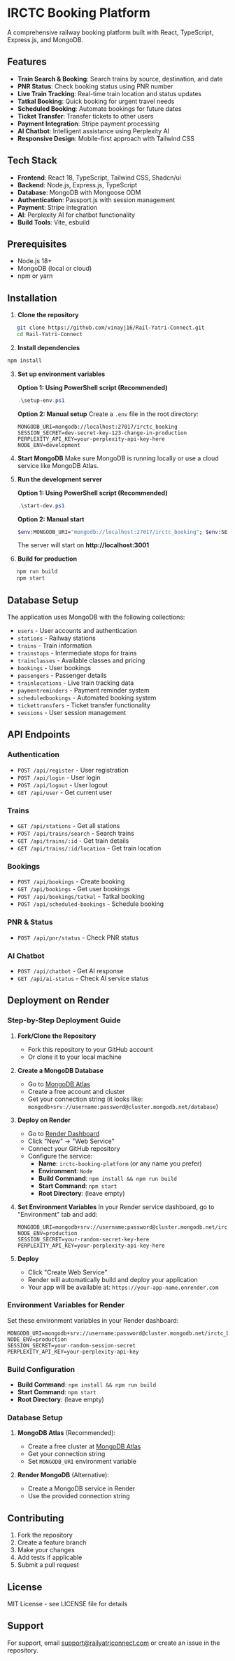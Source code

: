 # IRCTC Booking Platform

A comprehensive railway booking platform built with React, TypeScript, Express.js, and MongoDB.

## Features

- **Train Search & Booking**: Search trains by source, destination, and date
- **PNR Status**: Check booking status using PNR number
- **Live Train Tracking**: Real-time train location and status updates
- **Tatkal Booking**: Quick booking for urgent travel needs
- **Scheduled Booking**: Automate bookings for future dates
- **Ticket Transfer**: Transfer tickets to other users
- **Payment Integration**: Stripe payment processing
- **AI Chatbot**: Intelligent assistance using Perplexity AI
- **Responsive Design**: Mobile-first approach with Tailwind CSS

## Tech Stack

- **Frontend**: React 18, TypeScript, Tailwind CSS, Shadcn/ui
- **Backend**: Node.js, Express.js, TypeScript
- **Database**: MongoDB with Mongoose ODM
- **Authentication**: Passport.js with session management
- **Payment**: Stripe integration
- **AI**: Perplexity AI for chatbot functionality
- **Build Tools**: Vite, esbuild

## Prerequisites

- Node.js 18+ 
- MongoDB (local or cloud)
- npm or yarn

## Installation

1. **Clone the repository**
```bash
   git clone https://github.com/vinayj16/Rail-Yatri-Connect.git
   cd Rail-Yatri-Connect
```

2. **Install dependencies**
```bash
npm install
   ```

3. **Set up environment variables**
   
   **Option 1: Using PowerShell script (Recommended)**
   ```powershell
   .\setup-env.ps1
   ```
   
   **Option 2: Manual setup**
   Create a `.env` file in the root directory:
   ```env
   MONGODB_URI=mongodb://localhost:27017/irctc_booking
   SESSION_SECRET=dev-secret-key-123-change-in-production
   PERPLEXITY_API_KEY=your-perplexity-api-key-here
   NODE_ENV=development
   ```

4. **Start MongoDB**
   Make sure MongoDB is running locally or use a cloud service like MongoDB Atlas.

5. **Run the development server**

   **Option 1: Using PowerShell script (Recommended)**
   ```powershell
   .\start-dev.ps1
   ```

   **Option 2: Manual start**
   ```bash
   $env:MONGODB_URI="mongodb://localhost:27017/irctc_booking"; $env:SESSION_SECRET="dev-secret-key-123"; npm run dev
   ```

   The server will start on **http://localhost:3001**

6. **Build for production**
```bash
   npm run build
   npm start
   ```

## Database Setup

The application uses MongoDB with the following collections:
- `users` - User accounts and authentication
- `stations` - Railway stations
- `trains` - Train information
- `trainstops` - Intermediate stops for trains
- `trainclasses` - Available classes and pricing
- `bookings` - User bookings
- `passengers` - Passenger details
- `trainlocations` - Live train tracking data
- `paymentreminders` - Payment reminder system
- `scheduledbookings` - Automated booking system
- `tickettransfers` - Ticket transfer functionality
- `sessions` - User session management

## API Endpoints

### Authentication
- `POST /api/register` - User registration
- `POST /api/login` - User login
- `POST /api/logout` - User logout
- `GET /api/user` - Get current user

### Trains
- `GET /api/stations` - Get all stations
- `POST /api/trains/search` - Search trains
- `GET /api/trains/:id` - Get train details
- `GET /api/trains/:id/location` - Get train location

### Bookings
- `POST /api/bookings` - Create booking
- `GET /api/bookings` - Get user bookings
- `POST /api/bookings/tatkal` - Tatkal booking
- `POST /api/scheduled-bookings` - Schedule booking

### PNR & Status
- `POST /api/pnr/status` - Check PNR status

### AI Chatbot
- `POST /api/chatbot` - Get AI response
- `GET /api/ai-status` - Check AI service status

## Deployment on Render

### Step-by-Step Deployment Guide

1. **Fork/Clone the Repository**
   - Fork this repository to your GitHub account
   - Or clone it to your local machine

2. **Create a MongoDB Database**
   - Go to [MongoDB Atlas](https://www.mongodb.com/atlas)
   - Create a free account and cluster
   - Get your connection string (it looks like: `mongodb+srv://username:password@cluster.mongodb.net/database`)

3. **Deploy on Render**
   - Go to [Render Dashboard](https://dashboard.render.com)
   - Click "New" → "Web Service"
   - Connect your GitHub repository
   - Configure the service:
     - **Name**: `irctc-booking-platform` (or any name you prefer)
     - **Environment**: `Node`
     - **Build Command**: `npm install && npm run build`
     - **Start Command**: `npm start`
     - **Root Directory**: (leave empty)

4. **Set Environment Variables**
   In your Render service dashboard, go to "Environment" tab and add:
   ```
   MONGODB_URI=mongodb+srv://username:password@cluster.mongodb.net/irctc_booking
   NODE_ENV=production
   SESSION_SECRET=your-random-secret-key-here
   PERPLEXITY_API_KEY=your-perplexity-api-key-here
   ```

5. **Deploy**
   - Click "Create Web Service"
   - Render will automatically build and deploy your application
   - Your app will be available at: `https://your-app-name.onrender.com`

### Environment Variables for Render

Set these environment variables in your Render dashboard:

```
MONGODB_URI=mongodb+srv://username:password@cluster.mongodb.net/irctc_booking
NODE_ENV=production
SESSION_SECRET=your-random-session-secret
PERPLEXITY_API_KEY=your-perplexity-api-key
```

### Build Configuration

- **Build Command**: `npm install && npm run build`
- **Start Command**: `npm start`
- **Root Directory**: (leave empty)

### Database Setup

1. **MongoDB Atlas** (Recommended):
   - Create a free cluster at [MongoDB Atlas](https://www.mongodb.com/atlas)
   - Get your connection string
   - Set `MONGODB_URI` environment variable

2. **Render MongoDB** (Alternative):
   - Create a MongoDB service in Render
   - Use the provided connection string

## Contributing

1. Fork the repository
2. Create a feature branch
3. Make your changes
4. Add tests if applicable
5. Submit a pull request

## License

MIT License - see LICENSE file for details

## Support

For support, email support@railyatriconnect.com or create an issue in the repository.
